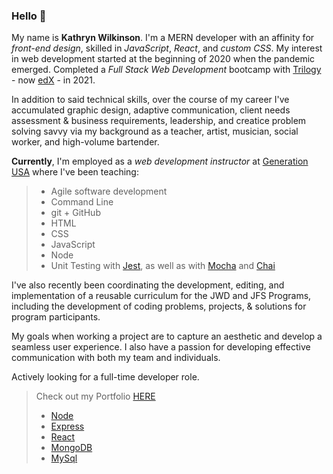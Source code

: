 <!--
**NAHco-code/NAHco-code** is a ✨ _special_ ✨ repository because its `README.md` (this file) appears on your GitHub profile.

Here are some ideas to get you started:

- 🔭 I’m currently working on ...
- 🌱 I’m currently learning ...
- 👯 I’m looking to collaborate on ...
- 🤔 I’m looking for help with ...
- 💬 Ask me about ...
- 📫 How to reach me: ...
- 😄 Pronouns: ...
- ⚡ Fun fact: ...
-->
### Hello 👋

My name is **Kathryn Wilkinson**. I'm a MERN developer with an affinity for *front-end design*, skilled in *JavaScript*,  *React*, and *custom CSS*. My interest in web development started at the beginning of 2020 when the pandemic emerged. Completed a *Full Stack Web Development* bootcamp with [Trilogy](https://en.wikipedia.org/wiki/Trilogy_Education_Services) - now [edX](https://www.edx.org/boot-camps/about) - in 2021.

In addition to said technical skills, over the course of my career I've accumulated graphic design, adaptive communication, client needs assessment & business requirements, leadership, and creatice problem solving savvy via my background as a teacher, artist, musician, social worker, and high-volume bartender.

**Currently**, I'm employed as a *web development instructor* at [Generation USA](https://www.generation.org/) where I've been teaching: 

>- Agile software development
>- Command Line
>- git + GitHub
>- HTML 
>- CSS
>- JavaScript
>- Node 
>- Unit Testing with [Jest](https://jestjs.io/), as well as with [Mocha](https://mochajs.org/) and [Chai](https://www.chaijs.com/)

I've also recently been coordinating the development, editing, and implementation of a reusable curriculum for the JWD and JFS Programs, including the development of coding problems, projects, & solutions for program participants.

My goals when working a project are to capture an aesthetic and develop a seamless user experience. I also have a passion for developing effective communication with both my team and individuals.

Actively looking for a full-time developer role. 
>Check out my Portfolio [HERE](https://kathrynwilkinson.github.io/Portfolio/)
>- [Node](https://nodejs.org/en/)
>- [Express](https://expressjs.com/)
>- [React](https://reactjs.org/docs/getting-started.html)
>- [MongoDB](https://www.mongodb.com/)
>- [MySql](https://www.mysql.com/)
